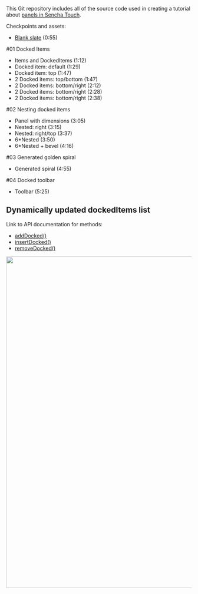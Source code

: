 This Git repository includes all of the source code used in creating a tutorial about [panels in Sencha Touch][tutorial].

Checkpoints and assets:

* [Blank slate](https://github.com/nelstrom/Sencha-Touch-panels-demo/tree/00_blank_slate) (0:55)

#01 Docked Items

* Items and DockedItems (1:12)
* Docked item: default (1:29)
* Docked item: top (1:47)
* 2 Docked items: top/bottom (1:47)
* 2 Docked items: bottom/right (2:12)
* 2 Docked items: bottom/right (2:28)
* 2 Docked items: bottom/right (2:38)

#02 Nesting docked items

* Panel with dimensions (3:05)
* Nested: right (3:15)
* Nested: right/top (3:37)
* 6*Nested (3:50)
* 6*Nested + bevel (4:16)

#03 Generated golden spiral

* Generated spiral (4:55)

#04 Docked toolbar

* Toolbar (5:25)

## Dynamically updated dockedItems list

Link to API documentation for methods:

* [addDocked()][add]
* [insertDocked()][ins]
* [removeDocked()][rm]

<img src="https://github.com/nelstrom/Sencha-Touch-panels-demo/raw/master/assets/Panel-subclasses.png" width="900"/>

[tutorial]: http://vimeo.com/15879797
[add]: http://dev.sencha.com/deploy/touch/docs/?class=Ext.Panel&member=addDocked
[ins]: http://dev.sencha.com/deploy/touch/docs/?class=Ext.Panel&member=insertDocked
[rm]:  http://dev.sencha.com/deploy/touch/docs/?class=Ext.Panel&member=removeDocked
